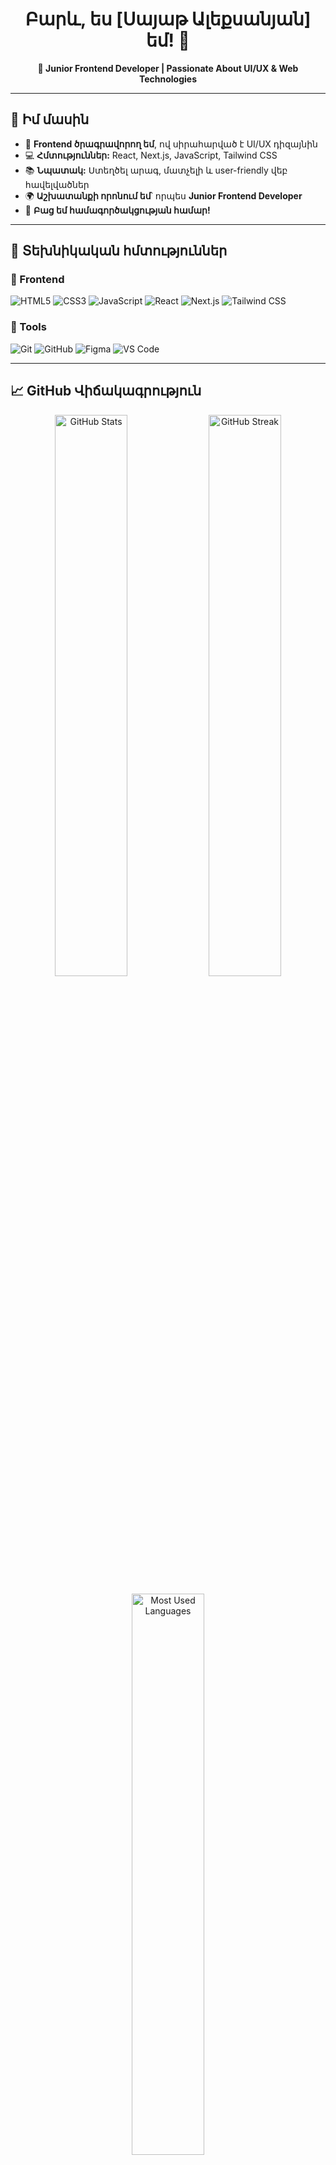 


<h1 align="center">Բարև, ես [Սայաթ Ալեքսանյան] եմ! 👋</h1>



<p align="center">
  <b>🚀 Junior Frontend Developer | Passionate About UI/UX & Web Technologies</b>
</p>

<!--
<p align="center">
  <a href="https://linkedin.com/in/քո-լինքեդին-անունը"><img src="https://img.shields.io/badge/LinkedIn-0077B5?style=for-the-badge&logo=linkedin&logoColor=white"/></a>
  <a href="mailto:քո-email@example.com"><img src="https://img.shields.io/badge/Email-D14836?style=for-the-badge&logo=gmail&logoColor=white"/></a>
  <a href="https://yourportfolio.com"><img src="https://img.shields.io/badge/Portfolio-000000?style=for-the-badge&logo=vercel&logoColor=white"/></a>
</p>
-->

---

## 🔹 Իմ մասին  
- 🎨 **Frontend ծրագրավորող եմ**, ով սիրահարված է UI/UX դիզայնին 
- 💻 **Հմտություններ:** React, Next.js, JavaScript, Tailwind CSS 
- 📚 **Նպատակ:** Ստեղծել արագ, մատչելի և user-friendly վեբ հավելվածներ  
- 🌍 **Աշխատանքի որոնում եմ**՝ որպես **Junior Frontend Developer**  
- 📩 **Բաց եմ համագործակցության համար!**  

---

## 🚀 Տեխնիկական հմտություններ  
### 🔹 Frontend  
![HTML5](https://img.shields.io/badge/HTML5-E34F26?style=for-the-badge&logo=html5&logoColor=white)
![CSS3](https://img.shields.io/badge/CSS3-1572B6?style=for-the-badge&logo=css3&logoColor=white)
![JavaScript](https://img.shields.io/badge/JavaScript-F7DF1E?style=for-the-badge&logo=javascript&logoColor=black)
![React](https://img.shields.io/badge/React-20232A?style=for-the-badge&logo=react&logoColor=61DAFB)
![Next.js](https://img.shields.io/badge/Next.js-000000?style=for-the-badge&logo=next.js&logoColor=white)
![Tailwind CSS](https://img.shields.io/badge/Tailwind%20CSS-38B2AC?style=for-the-badge&logo=tailwind-css&logoColor=white)

### 🔹 Tools  
![Git](https://img.shields.io/badge/Git-F05032?style=for-the-badge&logo=git&logoColor=white)
![GitHub](https://img.shields.io/badge/GitHub-181717?style=for-the-badge&logo=github&logoColor=white)
![Figma](https://img.shields.io/badge/Figma-F24E1E?style=for-the-badge&logo=figma&logoColor=white)
![VS Code](https://img.shields.io/badge/VS%20Code-007ACC?style=for-the-badge&logo=visual-studio-code&logoColor=white)

---

## 📈 GitHub Վիճակագրություն  

<p align="center">
  <img src="https://github-readme-stats.vercel.app/api?username=քո-username-ը&show_icons=true&theme=radical" width="48%" alt="GitHub Stats">
  <img src="https://github-readme-streak-stats.herokuapp.com/?user=քո-username-ը&theme=radical" width="48%" alt="GitHub Streak">
</p>

<p align="center">
  <img src="https://github-readme-stats.vercel.app/api/top-langs/?username=քո-username-ը&layout=compact&theme=radical" width="48%" alt="Most Used Languages">
</p>

<!---

## 📌 Վերջին նախագծերը  
🔹 **[Portfolio Website](https://github.com/քո-username-ը/portfolio)** - Իմ անձնական պորտֆոլիոն (React, Tailwind CSS)  
🔹 **[E-commerce UI](https://github.com/քո-username-ը/ecommerce-ui)** - Modern e-commerce landing page (Next.js, Framer Motion)  
🔹 **[Todo App](https://github.com/քո-username-ը/todo-app)** - Full-featured Task Manager (React, TypeScript, Zustand)  

--->

## 💼 Ինչու ինձ ընտրել  
✅ Ստեղծում եմ **responsive և high-performance վեբ հավելվածներ**  
✅ Ունեմ **UX/UI դիզայնի հմտություններ**, կարող եմ լավ user experience ապահովել  
✅ **Աշխատանքի եմ փնտրում**, և պատրաստ եմ ներդրում ունենալ ձեր թիմում!  

---

## 📬 Կապ ինձ հետ  
📱  **Phone:** [+374-98-73-30-06](tel:+37498733006)
📩 **Email:** [sayad.aleksanyan0@gmail.com](mailto:sayad.aleksanyan0@gmail.com)  
<!-- 🌐 **Portfolio:** [yourportfolio.com]()  -->
💼 **LinkedIn:** [linkedin.com/in/саяд-алексанян](https://am.linkedin.com/in/%D1%81%D0%B0%D1%8F%D0%B4-%D0%B0%D0%BB%D0%B5%D0%BA%D1%81%D0%B0%D0%BD%D1%8F%D0%BD-96b558224?original_referer=https%3A%2F%2Fwww.linkedin.com%2F )

---

<!--
<p align="center">
  <a href="https://linkedin.com/in/քո-լինքեդին-անունը"><img src="https://img.shields.io/badge/LinkedIn-0077B5?style=for-the-badge&logo=linkedin&logoColor=white"/></a>
  <a href="mailto:քո-email@example.com"><img src="https://img.shields.io/badge/Email-D14836?style=for-the-badge&logo=gmail&logoColor=white"/></a>
  <a href="https://twitter.com/քո-twitter-ը"><img src="https://img.shields.io/badge/Twitter-1DA1F2?style=for-the-badge&logo=twitter&logoColor=white"/></a>
</p>

## 🔹 Իմ մասին  
 - 💻 **Փորձ:** 5+ տարվա փորձ Web Development-ում  
 - 🌱 **Հետաքրքրություններ:** AI, DevOps, Cloud Computing
 - 🎯 **Նպատակ:** Ստեղծել նորարարական և մասշտաբային լուծումներ  
 - 💬 **Հետաքրքրված եմ համագործակցությամբ** — ազատորեն գրիր ինձ!  
 
---

## 🚀 Տեխնիկական հմտություններ  
### 🔹 Frontend  
![React](https://img.shields.io/badge/React-20232A?style=for-the-badge&logo=react&logoColor=61DAFB)
![Next.js](https://img.shields.io/badge/Next.js-000000?style=for-the-badge&logo=next.js&logoColor=white)
![Tailwind CSS](https://img.shields.io/badge/Tailwind%20CSS-38B2AC?style=for-the-badge&logo=tailwind-css&logoColor=white)

### 🔹 Backend  
![Node.js](https://img.shields.io/badge/Node.js-43853D?style=for-the-badge&logo=node.js&logoColor=white)
![Express.js](https://img.shields.io/badge/Express.js-404D59?style=for-the-badge&logo=express)
![Django](https://img.shields.io/badge/Django-092E20?style=for-the-badge&logo=django&logoColor=green)

### 🔹 Databases  
![PostgreSQL](https://img.shields.io/badge/PostgreSQL-316192?style=for-the-badge&logo=postgresql&logoColor=white)
![MongoDB](https://img.shields.io/badge/MongoDB-4EA94B?style=for-the-badge&logo=mongodb&logoColor=white)

### 🔹 DevOps & Tools  
![Docker](https://img.shields.io/badge/Docker-2496ED?style=for-the-badge&logo=docker&logoColor=white)
![GitHub Actions](https://img.shields.io/badge/GitHub_Actions-2088FF?style=for-the-badge&logo=github-actions&logoColor=white)
![AWS](https://img.shields.io/badge/AWS-232F3E?style=for-the-badge&logo=amazon-aws&logoColor=white)

---

## 📈 GitHub Վիճակագրություն  

<p align="center">
  <img src="https://github-readme-stats.vercel.app/api?username=քո-username-ը&show_icons=true&theme=tokyonight" width="48%" alt="GitHub Stats">
  <img src="https://github-readme-streak-stats.herokuapp.com/?user=քո-username-ը&theme=tokyonight" width="48%" alt="GitHub Streak">
</p>

<p align="center">
  <img src="https://github-readme-stats.vercel.app/api/top-langs/?username=քո-username-ը&layout=compact&theme=tokyonight" width="48%" alt="Most Used Languages">
</p>

---

## 📌 Վերջին նախագծերը  
🔹 **[Project 1](https://github.com/քո-username-ը/Project1)** - Կարճ նկարագրություն (React, Node.js, MongoDB)  
🔹 **[Project 2](https://github.com/քո-username-ը/Project2)** - Կարճ նկարագրություն (Next.js, PostgreSQL, Docker)  
🔹 **[Project 3](https://github.com/քո-username-ը/Project3)** - Կարճ նկարագրություն (Django, AWS, Terraform)  

---

## 📬 Կապ ինձ հետ  
📩 **Email:** [քո-email@example.com](mailto:քո-email@example.com)  
🌐 **Website/Portfolio:** [yourwebsite.com](https://yourwebsite.com)  
💼 **LinkedIn:** [linkedin.com/in/քո-լինքեդին-անունը](https://linkedin.com/in/քո-լինքեդին-անունը)  

---
-->


